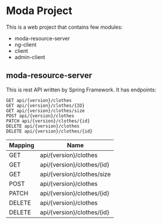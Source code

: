 # Moda Project
This is a web project that contains few modules: 
- moda-resource-server
- ng-client
- client
- admin-client

## moda-resource-server
This is rest API written by Spring Framework. It has endpoints:
```
GET api/{version}/clothes 
GET api/{version}/clothes/{ID}
GET api/{version}/clothes/size
POST api/{version}/clothes
PATCH api/{version}/clothes/{id}
DELETE api/{version}/clothes
DELETE api/{version}/clothes/{id}

```

| Mapping  | Name |
| ------------- | ------------- |
| GET  | api/{version}/clothes  |
| GET  | api/{version}/clothes/{id}  |
| GET  | api/{version}/clothes/size  |
| POST  | api/{version}/clothes  |
| PATCH  | api/{version}/clothes/{id}  |
| DELETE  | api/{version}/clothes  |
| DELETE  | api/{version}/clothes/{id}  |
